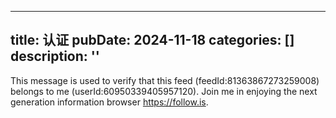 ---
  title: 认证
  pubDate: 2024-11-18
  categories: []
  description: ''
  ---
  This message is used to verify that this feed (feedId:81363867273259008) belongs to me (userId:60950339405957120). Join me in enjoying the next generation information browser https://follow.is.
